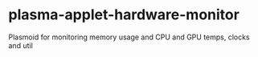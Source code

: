# plasma-applet-hardware-monitor
Plasmoid for monitoring memory usage and CPU and GPU temps, clocks and util

